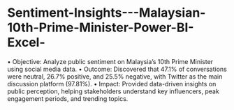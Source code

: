 # Sentiment-Insights---Malaysian-10th-Prime-Minister-Power-BI-Excel-

•	Objective: Analyze public sentiment on Malaysia’s 10th Prime Minister using social media data.
•	Outcome: Discovered that 47.1% of conversations were neutral, 26.7% positive, and 25.5% negative, with Twitter as the main discussion platform (97.81%).
•	Impact: Provided data-driven insights on public perception, helping stakeholders understand key influencers, peak engagement periods, and trending topics.

